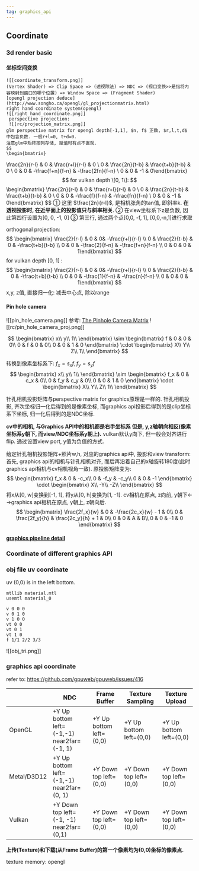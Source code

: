```yaml
---
tag: graphics_api
---
```


## Coordinate
### 3d render basic
#### 坐标空间变换
	![[coordinate_transform.png]]
	(Vertex Shader) => Clip Space => (透视除法) => NDC => (视口变换>>是指将内容映射到窗口的哪个位置) => Window Space => (Fragment Shader)
	[opengl projection deduce](http://www.songho.ca/opengl/gl_projectionmatrix.html)
	right hand coordinate system(opengl)
	![[right_hand_coordinate.png]]
	 perspective projection:
	 ![[rc/projection_matrix.png]]
	glm perspective matrix for opengl depth[-1,1], $n, f$ 正数, $r,l,t,d$ 中包含负数. 一般r+l=0, t+d=0.
	注意glm中矩阵按列存储, 赋值时有点不直观.
	$$
	\begin{bmatrix}
\frac{2n}{r-l} & 0 & \frac{r+l}{r-l} & 0 \\
0 & \frac{2n}{t-b} & \frac{t+b}{t-b} & 0 \\
0 & 0 & -\frac{f+n}{f-n} & -\frac{2fn}{f-n} \\
0 & 0 & -1 & 0\end{bmatrix}
	$$
	for vulkan depth \[0, 1\]:
		$$
	\begin{bmatrix}
\frac{2n}{r-l} & 0 & \frac{r+l}{r-l} & 0 \\
0 & \frac{2n}{t-b} & \frac{t+b}{t-b} & 0 \\
0 & 0 & -\frac{f}{f-n} & -\frac{fn}{f-n} \\
0 & 0 & -1 & 0\end{bmatrix}
	$$
 ① 这里 $\frac{2n}{r-l}$, 是相机张角的tan值, 即斜率k. __在透视投影时, 在近平面上的投影值只与斜率相关__.
 ② 在view坐标系下z是负数, 因此第四行设置为[0, 0, -1, 0]
 ③ 第三行, 通过两个点[0,0, -f, 1], [0,0,-n,1]进行求取
 
 orthogonal projection:
$$
	\begin{bmatrix}
\frac{2}{r-l} & 0 & 0& -\frac{r+l}{r-l}  \\
0 & \frac{2}{t-b} & 0 & -\frac{t+b}{t-b}  \\
0 & 0 & -\frac{2}{f-n} & -\frac{f+n}{f-n} \\
0 & 0 & 0 & 1\end{bmatrix}
	$$
 for vulkan depth [0, 1] :	 		$$
	\begin{bmatrix}
\frac{2}{r-l} & 0 & 0& -\frac{r+l}{r-l}  \\
0 & \frac{2}{t-b} & 0 & -\frac{t+b}{t-b}  \\
0 & 0 & -\frac{1}{f-n} & -\frac{n}{f-n} \\
0 & 0 & 0 & 1\end{bmatrix}
	$$
 x,y, z值, 直接归一化: 减去中心点, 除以range

#### Pin hole camera
![[pin_hole_camera.png]]
参考: [The Pinhole Camera Matrix](https://staff.fnwi.uva.nl/r.vandenboomgaard/IPCV20162017/LectureNotes/CV/PinholeCamera/PinholeCamera.html)
![[rc/pin_hole_camera_proj.png]]

$$
\begin{bmatrix}
x\\
y\\
1\\
\end{bmatrix} \sim
\begin{bmatrix}
f & 0 & 0 & 0\\
0 & f & 0 & 0\\
0 & 0 & 1 & 0
\end{bmatrix} \cdot \begin{bmatrix}
X\\
Y\\
Z\\
1\\
\end{bmatrix}
$$

转换到像素坐标系下: $f_x = s_x f, f_y = s_y f$
$$
\begin{bmatrix}
x\\
y\\
1\\
\end{bmatrix} \sim
\begin{bmatrix}
f_x & 0 & c_x & 0\\
0 & f_y & c_y & 0\\
0 & 0 & 1 & 0
\end{bmatrix} \cdot \begin{bmatrix}
X\\
Y\\
Z\\
1\\
\end{bmatrix}
$$

针孔相机投影矩阵与perspective matrix for graphics原理是一样的. 针孔相机投影, 齐次坐标归一化后得到的是像素坐标, 而graphics api投影后得到的是clip坐标系下坐标, 归一化后得到的是NDC坐标.

__cv中的相机, 与Graphics API中的相机都是右手坐标系
但是, y,z轴朝向相反(像素坐标系y朝下, 而view/NDC坐标系y朝上).__
vulkan默认y向下, 但一般会对齐进行flip. 通过设置view port, y值为负值的方式.

给定针孔相机投影矩阵+照片w,h, 对应的graphics api中, 投影和view transform:
首先, graphics api的相机与针孔相机对齐, 而后再沿着自己的x轴旋转180度(此时graphics api相机与cv相机视角一致). 原投影矩阵变为:
$$
\begin{bmatrix}
f_x & 0 & -c_x\\
0 & -f_y & -c_y\\
0 & 0 & -1
\end{bmatrix} \cdot \begin{bmatrix}
X\\
-Y\\
-Z\\
\end{bmatrix}
$$
将x从[0, w]变换到[-1, 1], 将y从[0, h]变换为[1, -1].
cv相机在原点, z向前, y朝下<-->graphics api相机在原点, y朝上, z朝向后.
$$
\begin{bmatrix}
\frac{2f_x}{w} & 0 & -\frac{2c_x}{w} - 1 & 0\\
0 & \frac{2f_y}{h} & \frac{2c_y}{h} + 1 & 0\\
0 & 0 & A & B\\
0 & 0 & -1 & 0
\end{bmatrix}
$$

#### [graphics pipeline detail](Excalidraw/pipeline_overview)

### Coordinate of different graphics API


### obj file uv coordinate

uv (0,0) is in the left bottom.

```obj file
mtllib material.mtl
usemtl material_0

v 0 0 0
v 0 1 0
v 1 0 0
vt 0 0
vt 0 1
vt 1 0
f 1/1 2/2 3/3
```
![[obj_tri.png]]


### graphics api coordinate

refer to: https://github.com/gpuweb/gpuweb/issues/416

|    | NDC | Frame Buffer  | Texture Sampling | Texture Upload |
|  ----  | ----  | ---- | ---- | ---- |
| OpenGL  | +Y Up <br>bottom left=(-1,-1) <br>near2far=(-1, 1) | +Y Up <br>bottom left=(0,0) | +Y Up <br>bottom left=(0,0) | +Y Up <br>bottom left=(0,0) |
| Metal/D3D12  | +Y Up <br>bottom left=(-1,-1)<br>near2far=(0, 1)| +Y Down <br>top left=(0,0) | +Y Down <br>top left=(0,0) | +Y Down <br>top left=(0,0) |
| Vulkan | +Y Down <br>top left=(-1, -1)<br>near2far=(0,1) | +Y Down<br>top left=(0,0) | +Y Down<br>top left=(0,0) | +Y Down <br>top left=(0,0) |

__上传(Texture)和下载(从Frame Buffer)的第一个像素均为(0,0)坐标的像素点.__

texture memory:
opengl 
